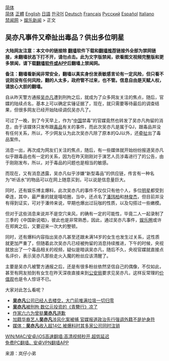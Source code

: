  <!-- 面包屑导航 --> <div class="breadcrumb"><!-- GTranslate: https://gtranslate.io/ -->  <div class="switcher notranslate">  <div class="selected">  <a href="#" onclick="return false;"> 简体</a>  </div>  <div class="option">  <a href="https://www.bannedbook.org" onclick="doGTranslate('zh-CN|zh-CN');jQuery('div.switcher div.selected a').html(jQuery(this).html());return false;" title="简体中文" class="nturl selected"> 简体</a>  <a href="https://www.bannedbook.org/zh-tw/" onclick="doGTranslate('zh-CN|zh-TW');jQuery('div.switcher div.selected a').html(jQuery(this).html());return false;" title="繁體中文" class="nturl"> 正體</a>  <a href="https://www.bannedbook.org/en/" onclick="doGTranslate('zh-CN|en');jQuery('div.switcher div.selected a').html(jQuery(this).html());return false;" title="English" class="nturl"> English</a>  <a href="https://www.bannedbook.org/ja/" onclick="doGTranslate('zh-CN|ja');jQuery('div.switcher div.selected a').html(jQuery(this).html());return false;" title="日本語" class="nturl"> 日語</a>  <a href="https://www.bannedbook.org/ko/" onclick="doGTranslate('zh-CN|ko');jQuery('div.switcher div.selected a').html(jQuery(this).html());return false;" title="한국어" class="nturl"> 한국어</a>  <a href="https://www.bannedbook.org/de/" onclick="doGTranslate('zh-CN|de');jQuery('div.switcher div.selected a').html(jQuery(this).html());return false;" title="Deutsch" class="nturl"> Deutsch</a>  <a href="https://www.bannedbook.org/fr/" onclick="doGTranslate('zh-CN|fr');jQuery('div.switcher div.selected a').html(jQuery(this).html());return false;" title="Français" class="nturl"> Français</a>  <a href="https://www.bannedbook.org/ru/" onclick="doGTranslate('zh-CN|ru');jQuery('div.switcher div.selected a').html(jQuery(this).html());return false;" title="Русский" class="nturl"> Русский</a>  <a href="https://www.bannedbook.org/es/" onclick="doGTranslate('zh-CN|es');jQuery('div.switcher div.selected a').html(jQuery(this).html());return false;" title="Español" class="nturl"> Español</a>  <a href="https://www.bannedbook.org/it/" onclick="doGTranslate('zh-CN|it');jQuery('div.switcher div.selected a').html(jQuery(this).html());return false;" title="Italiano" class="nturl"> Italiano</a>  </div>  </div>      <div class='breadcrumb-sub'><!-- Breadcrumb NavXT 6.3.0 --> <a href="https://www.bannedbook.org/" class="home">禁闻网</a> &gt; <a href="https://www.bannedbook.org/bnews/yule/" class="category">娱乐新闻</a> &gt; 正文</div></div><h2>吴亦凡事件又牵扯出毒品？供出多位明星</h2> <p class="notice"><b>大陆网友注意：本文中的链接除 <a href="https://github.com/bannedbook/fanqiang" >翻墙</a>软件下载和<a href="https://github.com/killgcd/justmysocks/blob/master/README.md">翻墙推荐</a>链接外全部为禁网链接，未翻墙状态下打不开，请勿点击。此为文字版禁闻，欲看图文视频完整版和更多禁闻，请下载<a href="https://github.com/bannedbook/fanqiang">翻墙软件或APP</a>后翻墙上禁闻网。</p><p>备注：翻墙看新闻非常安全，翻墙以真实身份发表敏感言论有一定风险，但只看不说则没有任何风险，翻的人太多，政府管不过来，也不管。信息自由是天赋人权，请放心大胆的翻墙。</b></p>  <div class="entry"> <p>自从昨天警方通报<a href="https://www.bannedbook.org/bnews/tag/%e5%90%b4%e4%ba%a6%e5%87%a1/" class="st_tag internal_tag" rel="tag" title="标签 吴亦凡 下的日志">吴亦凡</a>遭到刑拘之后，就成为了众多网友关注的焦点，随后，官媒的陆续点名，基本上可以确定实锤证据了，现在，就只需要等待最后的调查结果，但很多网友已经开始陆续调侃吴亦凡了。</p> <p></p> <p pingfang sc></p> <p pingfang sc>可过了一晚，到了今天早上，作为“<span class='wp_keywordlink_affiliate'><a href="https://www.bannedbook.org/" title="中国" target="_blank">中国</a></span>禁毒”的官媒竟然也转发了吴亦凡拘留的消息，由于该媒体只发布跟<a href="https://www.bannedbook.org/bnews/tag/%e6%af%92%e5%93%81/" class="st_tag internal_tag" rel="tag" title="标签 毒品 下的日志">毒品</a>有关的事件，而此次吴亦凡是属于QJ，跟毒品并没有任何关系，所以，不少网友认为此次吴亦凡除了原本的QJ以外，还<a href="https://www.bannedbook.org/bnews/tag/%E7%89%B5%E6%89%AF/" class="st_tag internal_tag" rel="tag" title="标签 牵扯 下的日志">牵扯</a>出了毒品案件。</p> <p pingfang sc></p>  <p pingfang sc>消息一出，再次成为网友们关注的焦点，随后，有一些媒体就开始纷纷报道吴亦凡似乎跟毒品也有一定的关系，因为在昨天刚刚对于演艺人员涉毒进行了的公告，由于刚刚发布，所以，对于毒品的问题也是相当的敏感。</p> <p pingfang sc></p> <p pingfang sc>而现在，又有消息透露，吴亦凡似乎涉嫌“新型毒品”的供应链，传言有一种名为“听话水”的物品可以在网上随意买到，可以说是信息量巨大。</p> <p pingfang sc></p> <p pingfang sc>同时，还有娱乐博主爆料，此次吴亦凡的事件不仅仅只有他个人，多位<a href="https://www.bannedbook.org/bnews/tag/%e6%98%8e%e6%98%9f/" class="st_tag internal_tag" rel="tag" title="标签 明星 下的日志">明星</a>都受到牵连，其中，最严重的就是嘻哈圈，当中，还点名了<a href="https://www.bannedbook.org/bnews/tag/%e6%bd%98%e7%8e%ae%e6%9f%8f/" class="st_tag internal_tag" rel="tag" title="标签 潘玮柏 下的日志">潘玮柏</a>和<a href="https://www.bannedbook.org/bnews/tag/%e6%9e%97%e4%bf%8a%e6%9d%b0/" class="st_tag internal_tag" rel="tag" title="标签 林俊杰 下的日志">林俊杰</a>，但目前并没有得到证实，可对于潘帅来说，早期也爆出过玩咖的性质，以及勾搭过一些嫩模。</p>  <p pingfang sc></p> <p pingfang sc>但对于这些消息来说并不是空穴来风，的确有一定的可能性，毕竟二人一起录制了三季的《中国新说唱》，彼此也是非常熟悉，因此，通过吴亦凡事件，<a href="https://www.bannedbook.org/bnews/tag/%e5%a8%b1%e4%b9%90%e5%9c%88/" class="st_tag internal_tag" rel="tag" title="标签 娱乐圈 下的日志">娱乐圈</a>或许在郑爽之后，又要迎来一次大的整顿。</p> <p pingfang sc></p> <p pingfang sc></p> <p pingfang sc>同时，还有爆料内容指出吴亦凡甚至还跟未满14岁的女生也发生过关系，这性质就更加严重了，但随着此次吴亦凡已经被拘留的消息持续推进，下午的时候，央视就放出了一个毒品相关的视频，疑似是暗讽吴亦凡，随后不久，央视官媒就直接点名评价，表示吴亦凡那些走火入魔的粉丝应该清醒了。</p>  <p pingfang sc></p> <p pingfang sc>主要是吴亦凡被警方通报之后，还是有很多粉丝依然坚信自己的偶像，不仅如此，甚至有网友拍到有女生在昨天深夜直接来到<a href="https://www.bannedbook.org/bnews/tag/%e5%85%ac%e5%ae%89%e5%b1%80/" class="st_tag internal_tag" rel="tag" title="标签 公安局 下的日志">公安局</a>要求见吴亦凡，这样反常理的<a href="https://www.bannedbook.org/bnews/tag/%E4%BB%B7%E5%80%BC%E8%A7%82/" class="st_tag internal_tag" rel="tag" title="标签 价值观 下的日志">价值观</a>也是令人惊讶不已。</p> <p pingfang sc></p> <p pingfang sc></p> <p pingfang sc>大家对此怎么看呢？</p>  <ul class='op-related-articles' title='相关阅读'> <li><a href='https://www.bannedbook.org/bnews/yule/20210802/1598457.html' target='_blank'><b>吴亦凡</b>公司已经人去楼空，大门前堆满垃圾一切归零</a></li> <li><a href='https://www.bannedbook.org/bnews/baitai/20210801/1598380.html' target='_blank'><b>吴亦凡</b>被刑拘 数亿元投资的《青簪行》凉了</a></li> <li><a href='https://www.bannedbook.org/bnews/baitai/20210801/1598377.html' target='_blank'>作家六六为曾挺<b>吴亦凡</b>道歉</a></li> <li><a href='https://www.bannedbook.org/bnews/headline/20210801/1598336.html' target='_blank'>加籍华裔艺人<b>吴亦凡</b>涉风化案被捕 官媒报道政治先行强调外籍不是护身符</a></li> <li><a href='https://www.bannedbook.org/bnews/baitai/20210801/1598198.html' target='_blank'>媒体：<b>吴亦凡</b>收入超14亿 被爆料时其多家公司同时注销</a></li> </ul> <p class="texttj"> <a href="https://github.com/bannedbook/fanqiang/wiki/V2ray%E6%9C%BA%E5%9C%BA" target="_blank">WIN/MAC/安卓/iOS高速翻墙:高清视频秒开,超低延迟</a><br/> <a href="https://github.com/bannedbook/fanqiang/wiki/%E7%A6%81%E9%97%BB%E7%BD%91%E5%AE%89%E5%8D%93%E7%BF%BB%E5%A2%99%E6%96%B0%E9%97%BBAPP" target="_blank">免费PC翻墙、安卓VPN翻墙APP</a></p><p> 来源：岚仔小弟 </p><a name='sharetosocial'></a>  <div style="margin-bottom:5px;padding-bottom:5px;clear:both"> <div id="archive-pix-1" class="banner-ads"> <!-- AuctionX Display platform tag START --> <div id="26318x728x90x621x_ADSLOT2" clicktrack="%%CLICK_URL_ESC%%"></div> <!-- AuctionX Display platform tag END --> </div> <div id="archive-pix-2" class="banner-ads"> <!-- AuctionX Display platform tag START --> <div id="26315x300x250x621x_ADSLOT2" clicktrack="%%CLICK_URL_ESC%%"></div> <!-- AuctionX Display platform tag END --> </div> </div>  <div id="archive-pix-1" class="banner-ads"> <!-- AuctionX Display platform tag START --> <div id="26318x728x90x621x_ADSLOT3" clicktrack="%%CLICK_URL_ESC%%"></div> <!-- AuctionX Display platform tag END --> </div> </div><!--END ENTRY--> 